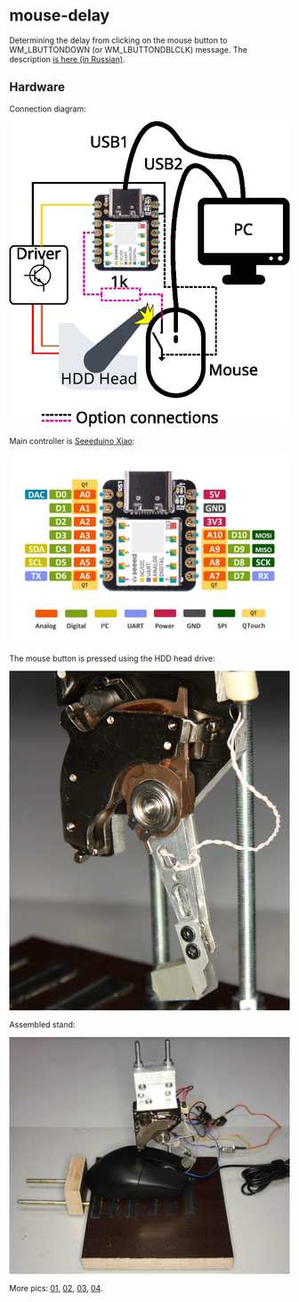 # mouse-delay
Determining the delay from clicking on the mouse button to WM_LBUTTONDOWN (or WM_LBUTTONDBLCLK) message. The description [is here (in Russian)](https://www.ixbt.com/printers/mouse-button-delay-method.html).
 
## Hardware

Connection diagram:
 
![Connection diagram](https://github.com/KAlexK/mouse-delay/blob/main/pics/schematic-01.png)

Main controller is [Seeeduino Xiao](www.seeedstudio.com/Seeeduino-XIAO-Arduino-Microcontroller-SAMD21-Cortex-M0+-p-4426.html):
 
![Seeeduino Xiao](https://github.com/KAlexK/mouse-delay/blob/main/pics/Seeeduino-XIAO-pin-out.jpg)
 
The mouse button is pressed using the HDD head drive:
 
![HDD head drive](https://github.com/KAlexK/mouse-delay/blob/main/pics/stand-07.jpg)
 
Assembled stand:

![Assembled stand](https://github.com/KAlexK/mouse-delay/blob/main/pics/stand-04.jpg)

More pics: [01](https://github.com/KAlexK/mouse-delay/blob/main/pics/stand-05.jpg), [02](https://github.com/KAlexK/mouse-delay/blob/main/pics/stand-06.jpg), [03](https://github.com/KAlexK/mouse-delay/blob/main/pics/stand-08.jpg), [04](https://github.com/KAlexK/mouse-delay/blob/main/pics/stand-09.jpg).


